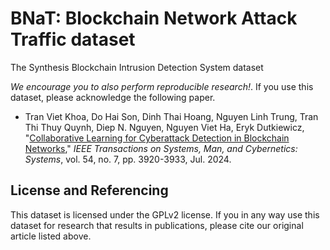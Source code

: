 # BNaT: Blockchain Network Attack Traffic dataset
The Synthesis Blockchain Intrusion Detection System dataset

*We encourage you to also perform reproducible research!*. If you use this dataset, please acknowledge the following paper.

- Tran Viet Khoa, Do Hai Son, Dinh Thai Hoang, Nguyen Linh Trung, Tran Thi Thuy Quynh, Diep N. Nguyen, Nguyen Viet Ha, Eryk Dutkiewicz, "[Collaborative Learning for Cyberattack Detection in Blockchain Networks](https://arxiv.org/abs/2203.11076v4)," *IEEE Transactions on Systems, Man, and Cybernetics: Systems*, vol. 54, no. 7, pp. 3920-3933, Jul. 2024.

## License and Referencing

This dataset is licensed under the GPLv2 license. If you in any way use this dataset for research that results in publications, please cite our original article listed above.
